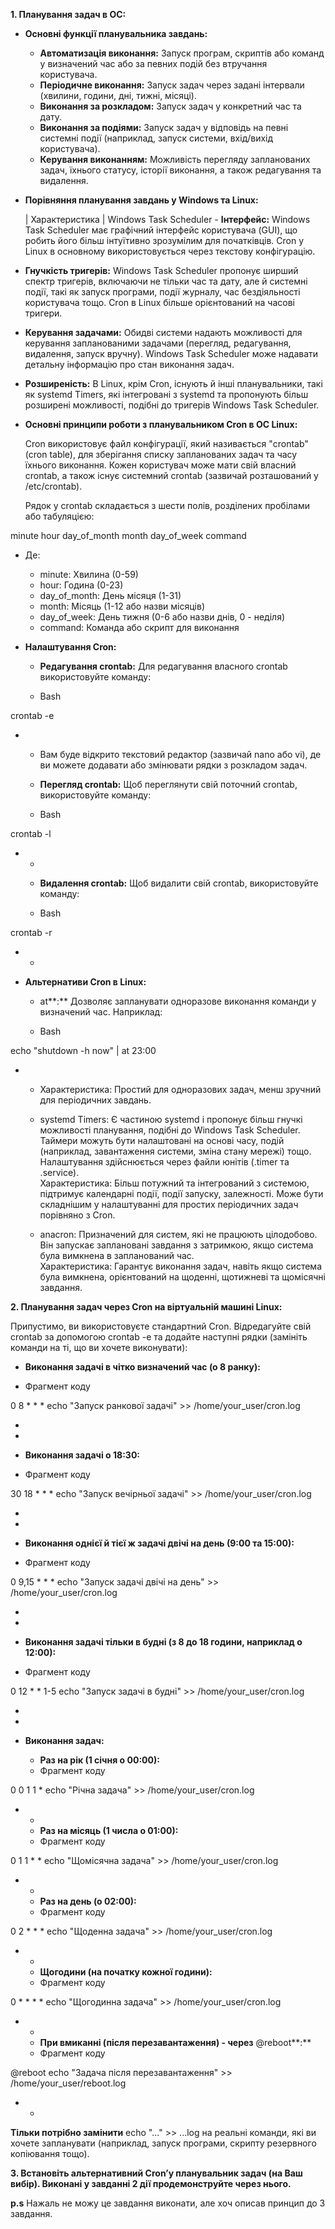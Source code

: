 **1\. Планування задач в ОС:**

* **Основні функції планувальника завдань:**

  * **Автоматизація виконання:** Запуск програм, скриптів або команд у визначений час або за певних подій без втручання користувача.  
  * **Періодичне виконання:** Запуск задач через задані інтервали (хвилини, години, дні, тижні, місяці).  
  * **Виконання за розкладом:** Запуск задач у конкретний час та дату.  
  * **Виконання за подіями:** Запуск задач у відповідь на певні системні події (наприклад, запуск системи, вхід/вихід користувача).  
  * **Керування виконанням:** Можливість перегляду запланованих задач, їхнього статусу, історії виконання, а також редагування та видалення.  
* **Порівняння планування завдань у Windows та Linux:**

   | Характеристика | Windows Task Scheduler \- **Інтерфейс:** Windows Task Scheduler має графічний інтерфейс користувача (GUI), що робить його більш інтуїтивно зрозумілим для початківців. Cron у Linux в основному використовується через текстову конфігурацію.



* **Гнучкість тригерів:** Windows Task Scheduler пропонує ширший спектр тригерів, включаючи не тільки час та дату, але й системні події, такі як запуск програми, події журналу, час бездіяльності користувача тощо. Cron в Linux більше орієнтований на часові тригери.  
* **Керування задачами:** Обидві системи надають можливості для керування запланованими задачами (перегляд, редагування, видалення, запуск вручну). Windows Task Scheduler може надавати детальну інформацію про стан виконання задач.  
* **Розширеність:** В Linux, крім Cron, існують й інші планувальники, такі як systemd Timers, які інтегровані з systemd та пропонують більш розширені можливості, подібні до тригерів Windows Task Scheduler.



* **Основні принципи роботи з планувальником Cron в ОС Linux:**

   Cron використовує файл конфігурації, який називається "crontab" (cron table), для зберігання списку запланованих задач та часу їхнього виконання. Кожен користувач може мати свій власний crontab, а також існує системний crontab (зазвичай розташований у /etc/crontab).

   Рядок у crontab складається з шести полів, розділених пробілами або табуляцією:

minute hour day\_of\_month month day\_of\_week command

 
* Де:

  * minute: Хвилина (0-59)  
  * hour: Година (0-23)  
  * day\_of\_month: День місяця (1-31)  
  * month: Місяць (1-12 або назви місяців)  
  * day\_of\_week: День тижня (0-6 або назви днів, 0 \- неділя)  
  * command: Команда або скрипт для виконання  
* **Налаштування Cron:**

  * **Редагування crontab:** Для редагування власного crontab використовуйте команду:

  * Bash

crontab \-e

*   
  * Вам буде відкрито текстовий редактор (зазвичай nano або vi), де ви можете додавати або змінювати рядки з розкладом задач.

  * **Перегляд crontab:** Щоб переглянути свій поточний crontab, використовуйте команду:

  * Bash

crontab \-l

*   
  *   
  * **Видалення crontab:** Щоб видалити свій crontab, використовуйте команду:

  * Bash

crontab \-r

*   
  *   
* **Альтернативи Cron в Linux:**

  * at**:** Дозволяє запланувати одноразове виконання команди у визначений час. Наприклад:

  * Bash

echo "shutdown \-h now" | at 23:00

*   
  * Характеристика: Простий для одноразових задач, менш зручний для періодичних завдань.

  * systemd Timers: Є частиною systemd і пропонує більш гнучкі можливості планування, подібні до Windows Task Scheduler. Таймери можуть бути налаштовані на основі часу, подій (наприклад, завантаження системи, зміна стану мережі) тощо. Налаштування здійснюється через файли юнітів (.timer та .service).  
    Характеристика: Більш потужний та інтегрований з системою, підтримує календарні події, події запуску, залежності. Може бути складнішим у налаштуванні для простих періодичних задач порівняно з Cron.

  * anacron: Призначений для систем, які не працюють цілодобово. Він запускає заплановані завдання з затримкою, якщо система була вимкнена в запланований час.  
    Характеристика: Гарантує виконання задач, навіть якщо система була вимкнена, орієнтований на щоденні, щотижневі та щомісячні завдання.

**2\. Планування задач через Cron на віртуальній машині Linux:**

Припустимо, ви використовуєте стандартний Cron. Відредагуйте свій crontab за допомогою crontab \-e та додайте наступні рядки (замініть команди на ті, що ви хочете виконувати):

* **Виконання задачі в чітко визначений час (о 8 ранку):**

* Фрагмент коду

0 8 \* \* \* echo "Запуск ранкової задачі" \>\> /home/your\_user/cron.log

*   
*   
* **Виконання задачі о 18:30:**

* Фрагмент коду

30 18 \* \* \* echo "Запуск вечірньої задачі" \>\> /home/your\_user/cron.log

*   
*   
* **Виконання однієї й тієї ж задачі двічі на день (9:00 та 15:00):**

* Фрагмент коду

0 9,15 \* \* \* echo "Запуск задачі двічі на день" \>\> /home/your\_user/cron.log

*   
*   
* **Виконання задачі тільки в будні (з 8 до 18 години, наприклад о 12:00):**

* Фрагмент коду

0 12 \* \* 1-5 echo "Запуск задачі в будні" \>\> /home/your\_user/cron.log

*   
*   
* **Виконання задач:**

  * **Раз на рік (1 січня о 00:00):**  
  * Фрагмент коду

0 0 1 1 \* echo "Річна задача" \>\> /home/your\_user/cron.log

*   
  *   
  * **Раз на місяць (1 числа о 01:00):**  
  * Фрагмент коду

0 1 1 \* \* echo "Щомісячна задача" \>\> /home/your\_user/cron.log

*   
  *   
  * **Раз на день (о 02:00):**  
  * Фрагмент коду

0 2 \* \* \* echo "Щоденна задача" \>\> /home/your\_user/cron.log

*   
  *   
  * **Щогодини (на початку кожної години):**  
  * Фрагмент коду

0 \* \* \* \* echo "Щогодинна задача" \>\> /home/your\_user/cron.log

*   
  *   
  * **При вмиканні (після перезавантаження) \- через** @reboot**:**  
  * Фрагмент коду

@reboot echo "Задача після перезавантаження" \>\> /home/your\_user/reboot.log

*   
  * 

**Тільки потрібно замінити** echo "..." \>\> ...log на реальні команди, які ви хочете запланувати (наприклад, запуск програми, скрипту резервного копіювання тощо). 

**3\. Встановіть альтернативний Cron’у планувальник задач (на Ваш вибір). Виконані у завданні 2 дії продемонструйте через нього.** 

**p.s** Нажаль не можу це завдання виконати, але хоч описав принцип до 3 завдання.


